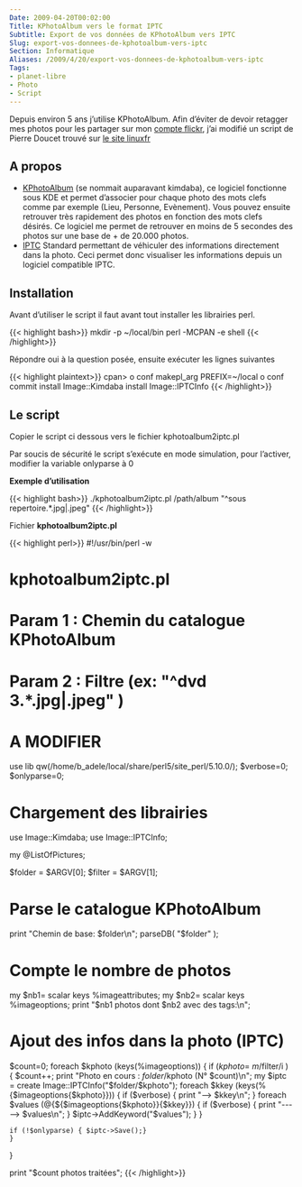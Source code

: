 ```yaml
---
Date: 2009-04-20T00:02:00
Title: KPhotoAlbum vers le format IPTC
Subtitle: Export de vos données de KPhotoAlbum vers IPTC
Slug: export-vos-donnees-de-kphotoalbum-vers-iptc
Section: Informatique
Aliases: /2009/4/20/export-vos-donnees-de-kphotoalbum-vers-iptc
Tags:
- planet-libre
- Photo
- Script
---
```


Depuis environ 5 ans j’utilise KPhotoAlbum. Afin d’éviter de devoir
retagger mes photos pour les partager sur mon [compte
flickr](http://www.flickr.com/photos/b_adele/), j’ai modifié un script
de Pierre Doucet trouvé sur [le site
linuxfr](http://linuxfr.org/~doucetp/20428.html)

A propos
--------

-   [KPhotoAlbum](http://kphotoalbum.org/) (se nommait auparavant
    kimdaba), ce logiciel fonctionne sous KDE et permet d’associer pour
    chaque photo des mots clefs comme par exemple (Lieu, Personne,
    Evènement). Vous pouvez ensuite retrouver très rapidement des photos
    en fonction des mots clefs désirés. Ce logiciel me permet de
    retrouver en moins de 5 secondes des photos sur une base de + de
    20.000 photos.
-   [IPTC](http://fr.wikipedia.org/wiki/International_Press_Telecommunications_Council)
    Standard permettant de véhiculer des informations directement dans
    la photo. Ceci permet donc visualiser les informations depuis un
    logiciel compatible IPTC.

Installation
------------

Avant d’utiliser le script il faut avant tout installer les librairies
perl.

{{< highlight bash>}}
mkdir -p ~/local/bin
perl -MCPAN -e shell
{{< /highlight>}}

Répondre oui à la question posée, ensuite exécuter les lignes suivantes

{{< highlight plaintext>}}
cpan>
o conf makepl_arg PREFIX=~/local
o conf commit
install Image::Kimdaba
install Image::IPTCInfo
{{< /highlight>}}

Le script
---------

Copier le script ci dessous vers le fichier kphotoalbum2iptc.pl

Par soucis de sécurité le script s’exécute en mode simulation, pour
l’activer, modifier la variable onlyparse à 0

**Exemple d’utilisation**

{{< highlight bash>}}
./kphotoalbum2iptc.pl /path/album "^sous repertoire.*.jpg|.jpeg"
{{< /highlight>}}

Fichier **kphotoalbum2iptc.pl**

{{< highlight perl>}}
#!/usr/bin/perl -w
# kphotoalbum2iptc.pl

# Param 1 : Chemin du catalogue KPhotoAlbum
# Param 2 : Filtre (ex: "^dvd 3.*\.jpg|\.jpeg" )


# A MODIFIER
use lib qw(/home/b_adele/local/share/perl5/site_perl/5.10.0/);
$verbose=0;
$onlyparse=0;

# Chargement des librairies
use Image::Kimdaba;
use Image::IPTCInfo;

my @ListOfPictures;

$folder = $ARGV[0];
$filter = $ARGV[1];

# Parse le catalogue KPhotoAlbum
print "Chemin de base: $folder\n";
parseDB( "$folder" );

# Compte le nombre de photos
my $nb1= scalar keys %imageattributes;
my $nb2= scalar keys %imageoptions;
print "$nb1 photos dont $nb2 avec des tags:\n";


# Ajout des infos dans la photo (IPTC)
$count=0;
foreach $kphoto (keys(%imageoptions))
{
    if ($kphoto =~ m/$filter/i ) {
        $count++;
    print "Photo en cours : $folder/$kphoto (N° $count)\n";
        my $iptc = create Image::IPTCInfo("$folder/$kphoto");
        foreach $kkey (keys(%{$imageoptions{$kphoto}}))
        {
            if ($verbose) { print "--> $kkey\n"; }
            foreach $values (@{${$imageoptions{$kphoto}}{$kkey}})
            {
                if ($verbose) { print "-----> $values\n"; }
                $iptc->AddKeyword("$values");
            }
        }

    if (!$onlyparse) { $iptc->Save();}
    }
}

print "$count photos traitées";
{{< /highlight>}}
